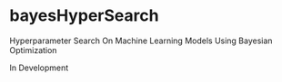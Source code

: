# bayesHyperSearch
Hyperparameter Search On Machine Learning Models Using Bayesian Optimization

In Development